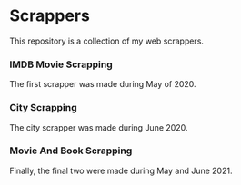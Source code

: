 # Scrappers
This repository is a collection of my web scrappers. 

### IMDB Movie Scrapping
The first scrapper was made during May of 2020.

### City Scrapping
The city scrapper was made during June 2020. 

### Movie And Book Scrapping
Finally, the final two were made during May and June 2021.
